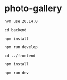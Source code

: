 # photo-gallery

```
nvm use 20.14.0

cd backend

npm install

npm run develop

cd ../frontend

npm install

npm run dev 
```
